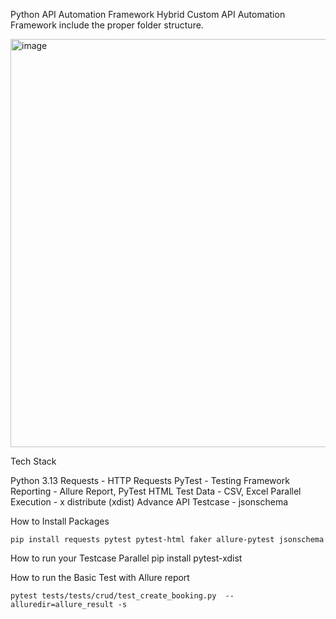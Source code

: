 Python API Automation Framework
Hybrid Custom API Automation Framework include the proper folder structure.

<img width="1265" height="653" alt="image" src="https://github.com/user-attachments/assets/433f6250-b7c7-4620-88c7-704d5c1bc41b" />

Tech Stack

Python 3.13
Requests - HTTP Requests
PyTest - Testing Framework
Reporting - Allure Report, PyTest HTML
Test Data - CSV, Excel
Parallel Execution - x distribute (xdist)
Advance API Testcase - jsonschema

How to Install Packages

    pip install requests pytest pytest-html faker allure-pytest jsonschema

How to run your Testcase Parallel pip install pytest-xdist

How to run the Basic Test with Allure report

    pytest tests/tests/crud/test_create_booking.py  --alluredir=allure_result -s
